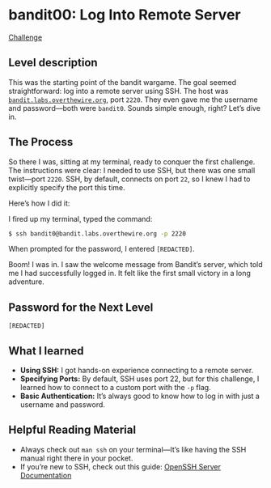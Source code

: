 # bandit00: Log Into Remote Server

[Challenge](https://overthewire.org/wargames/bandit/bandit0.html)

## Level description

This was the starting point of the bandit wargame. The goal seemed straightforward: log into a remote server using SSH. The host was [`bandit.labs.overthewire.org`](http://bandit.labs.overthewire.org), port `2220`. They even gave me the username and password—both were `bandit0`. Sounds simple enough, right? Let’s dive in.

## The Process

So there I was, sitting at my terminal, ready to conquer the first challenge. The instructions were clear: I needed to use SSH, but there was one small twist—port `2220`. SSH, by default, connects on port `22`, so I knew I had to explicitly specify the port this time.

Here’s how I did it:

I fired up my terminal, typed the command:

```bash
$ ssh bandit0@bandit.labs.overthewire.org -p 2220
```

When prompted for the password, I entered `[REDACTED]`.

Boom! I was in. I saw the welcome message from Bandit’s server, which told me I had successfully logged in. It felt like the first small victory in a long adventure.

## Password for the Next Level

`[REDACTED]`

## What I learned

- **Using SSH:** I got hands-on experience connecting to a remote server.
- **Specifying Ports:** By default, SSH uses port 22, but for this challenge, I learned how to connect to a custom port with the `-p` flag.
- **Basic Authentication:** It’s always good to know how to log in with just a username and password.

## Helpful Reading Material

- Always check out `man ssh` on your terminal—It’s like having the SSH manual right there in your pocket.
- If you’re new to SSH, check out this guide: [OpenSSH Server Documentation](https://ubuntu.com/server/docs/openssh-server)

